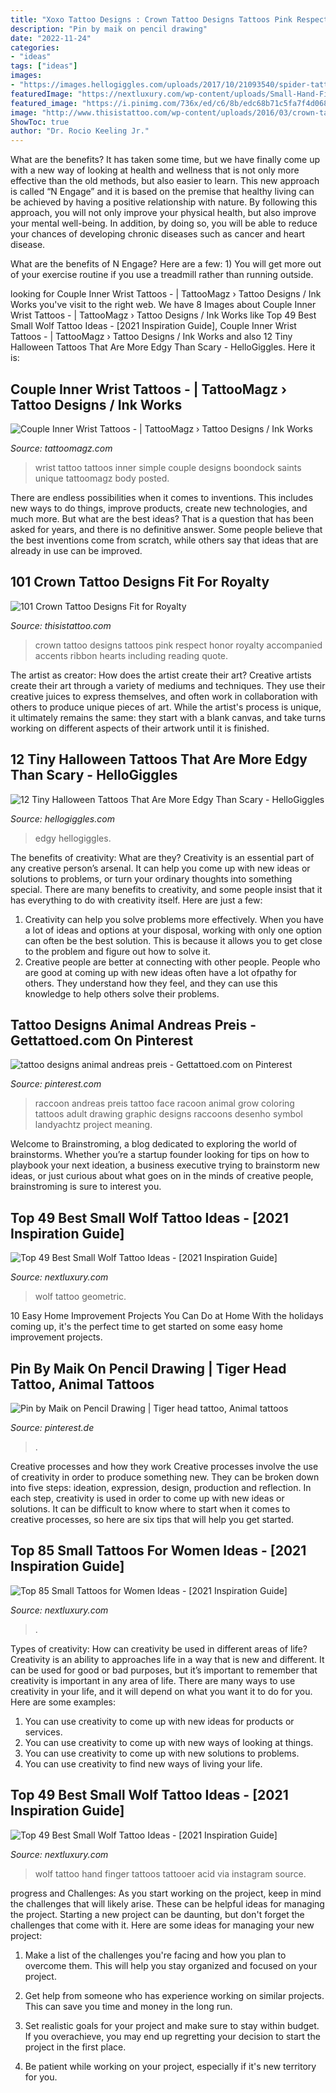 ```yaml
---
title: "Xoxo Tattoo Designs : Crown Tattoo Designs Tattoos Pink Respect Honor Royalty Accompanied Accents Ribbon Hearts Including Reading Quote"
description: "Pin by maik on pencil drawing"
date: "2022-11-24"
categories:
- "ideas"
tags: ["ideas"]
images:
- "https://images.hellogiggles.com/uploads/2017/10/21093540/spider-tattoo-e1571675859861.jpg"
featuredImage: "https://nextluxury.com/wp-content/uploads/Small-Hand-FingerTattoo-for-Women-wting_tattoo.jpg"
featured_image: "https://i.pinimg.com/736x/ed/c6/8b/edc68b71c5fa7f4d06891c1fb525d63e.jpg"
image: "http://www.thisistattoo.com/wp-content/uploads/2016/03/crown-tattoo-designs-15-1.jpg"
ShowToc: true
author: "Dr. Rocio Keeling Jr."
---
```



What are the benefits?
It has taken some time, but we have finally come up with a new way of looking at health and wellness that is not only more effective than the old methods, but also easier to learn. This new approach is called “N Engage” and it is based on the premise that healthy living can be achieved by having a positive relationship with nature.
By following this approach, you will not only improve your physical health, but also improve your mental well-being. In addition, by doing so, you will be able to reduce your chances of developing chronic diseases such as cancer and heart disease.

What are the benefits of N Engage? Here are a few: 
        1) You will get more out of your exercise routine if you use a treadmill rather than running outside.

	

		
looking for Couple Inner Wrist Tattoos - | TattooMagz › Tattoo Designs / Ink Works you've visit to the right web. We have 8 Images about Couple Inner Wrist Tattoos - | TattooMagz › Tattoo Designs / Ink Works like Top 49 Best Small Wolf Tattoo Ideas - [2021 Inspiration Guide], Couple Inner Wrist Tattoos - | TattooMagz › Tattoo Designs / Ink Works and also 12 Tiny Halloween Tattoos That Are More Edgy Than Scary - HelloGiggles. Here it is:
		
    
## Couple Inner Wrist Tattoos - | TattooMagz › Tattoo Designs / Ink Works

<img loading=lazy src="https://tattoomagz.com/wp-content/uploads/inner-wrist-tattoo-ideas-inner-wrist-tattoos-page-29-free-download-tattoo-38150-inner-44604.jpg" onerror="this.onerror=null;this.src='https://tse4.mm.bing.net/th?id=OIP.cJMpTnLPcQXKTofxG5m3PQHaE7&amp;pid=15.1';" alt="Couple Inner Wrist Tattoos - | TattooMagz › Tattoo Designs / Ink Works">

_Source: tattoomagz.com_

>wrist tattoo tattoos inner simple couple designs boondock saints unique tattoomagz body posted. 

	

There are endless possibilities when it comes to inventions. This includes new ways to do things, improve products, create new technologies, and much more. But what are the best ideas? That is a question that has been asked for years, and there is no definitive answer. Some people believe that the best inventions come from scratch, while others say that ideas that are already in use can be improved.

    
## 101 Crown Tattoo Designs Fit For Royalty

<img loading=lazy src="http://www.thisistattoo.com/wp-content/uploads/2016/03/crown-tattoo-designs-15-1.jpg" onerror="this.onerror=null;this.src='https://tse1.mm.bing.net/th?id=OIP.TJWTVV2TYMW7gQRhQhlQHAHaHa&amp;pid=15.1';" alt="101 Crown Tattoo Designs Fit for Royalty">

_Source: thisistattoo.com_

>crown tattoo designs tattoos pink respect honor royalty accompanied accents ribbon hearts including reading quote. 

	

The artist as creator: How does the artist create their art?
Creative artists create their art through a variety of mediums and techniques. They use their creative juices to express themselves, and often work in collaboration with others to produce unique pieces of art. While the artist's process is unique, it ultimately remains the same: they start with a blank canvas, and take turns working on different aspects of their artwork until it is finished.

    
## 12 Tiny Halloween Tattoos That Are More Edgy Than Scary - HelloGiggles

<img loading=lazy src="https://images.hellogiggles.com/uploads/2017/10/21093540/spider-tattoo-e1571675859861.jpg" onerror="this.onerror=null;this.src='https://tse1.mm.bing.net/th?id=OIP.SPq67BImSh6MzAPyfGv32gHaHa&amp;pid=15.1';" alt="12 Tiny Halloween Tattoos That Are More Edgy Than Scary - HelloGiggles">

_Source: hellogiggles.com_

>edgy hellogiggles. 

	

The benefits of creativity: What are they?
Creativity is an essential part of any creative person’s arsenal. It can help you come up with new ideas or solutions to problems, or turn your ordinary thoughts into something special. There are many benefits to creativity, and some people insist that it has everything to do with creativity itself. Here are just a few: 
1) Creativity can help you solve problems more effectively. When you have a lot of ideas and options at your disposal, working with only one option can often be the best solution. This is because it allows you to get close to the problem and figure out how to solve it. 
2) Creative people are better at connecting with other people. People who are good at coming up with new ideas often have a lot ofpathy for others. They understand how they feel, and they can use this knowledge to help others solve their problems.

    
## Tattoo Designs Animal Andreas Preis - Gettattoed.com On Pinterest

<img loading=lazy src="https://s-media-cache-ak0.pinimg.com/736x/87/b3/47/87b3477683c1b532b90736ab2871fe5a.jpg" onerror="this.onerror=null;this.src='https://tse4.mm.bing.net/th?id=OIP.lTnmc8LylJdRS22vEiUMSAEsEQ&amp;pid=15.1';" alt="tattoo designs animal andreas preis - Gettattoed.com on Pinterest">

_Source: pinterest.com_

>raccoon andreas preis tattoo face racoon animal grow coloring tattoos adult drawing graphic designs raccoons desenho symbol landyachtz project meaning. 

	

Welcome to Brainstroming, a blog dedicated to exploring the world of brainstorms. Whether you’re a startup founder looking for tips on how to playbook your next ideation, a business executive trying to brainstorm new ideas, or just curious about what goes on in the minds of creative people, brainstroming is sure to interest you.

    
## Top 49 Best Small Wolf Tattoo Ideas - [2021 Inspiration Guide]

<img loading=lazy src="https://nextluxury.com/wp-content/uploads/Small-Geometric-Wolf-Tattoo-_shree_ganesh_tattoo_.jpg" onerror="this.onerror=null;this.src='https://tse1.mm.bing.net/th?id=OIP.Ma4u1vrBUp_y09gfxdplRwHaHu&amp;pid=15.1';" alt="Top 49 Best Small Wolf Tattoo Ideas - [2021 Inspiration Guide]">

_Source: nextluxury.com_

>wolf tattoo geometric. 

	

10 Easy Home Improvement Projects You Can Do at Home
With the holidays coming up, it's the perfect time to get started on some easy home improvement projects.

    
## Pin By Maik On Pencil Drawing | Tiger Head Tattoo, Animal Tattoos

<img loading=lazy src="https://i.pinimg.com/736x/ed/c6/8b/edc68b71c5fa7f4d06891c1fb525d63e.jpg" onerror="this.onerror=null;this.src='https://tse3.mm.bing.net/th?id=OIP.SCqXqpxuc_9u8Oyyi9uQmAHaKT&amp;pid=15.1';" alt="Pin by Maik on Pencil Drawing | Tiger head tattoo, Animal tattoos">

_Source: pinterest.de_

>. 

	

Creative processes and how they work
Creative processes involve the use of creativity in order to produce something new. They can be broken down into five steps: ideation, expression, design, production and reflection. In each step, creativity is used in order to come up with new ideas or solutions. It can be difficult to know where to start when it comes to creative processes, so here are six tips that will help you get started.

    
## Top 85 Small Tattoos For Women Ideas - [2021 Inspiration Guide]

<img loading=lazy src="https://nextluxury.com/wp-content/uploads/Small-Hand-FingerTattoo-for-Women-wting_tattoo.jpg" onerror="this.onerror=null;this.src='https://tse4.mm.bing.net/th?id=OIP.T3axlfaBILIp9KoeHqQEygHaHa&amp;pid=15.1';" alt="Top 85 Small Tattoos for Women Ideas - [2021 Inspiration Guide]">

_Source: nextluxury.com_

>. 

	

Types of creativity: How can creativity be used in different areas of life?
Creativity is an ability to approaches life in a way that is new and different. It can be used for good or bad purposes, but it’s important to remember that creativity is important in any area of life. There are many ways to use creativity in your life, and it will depend on what you want it to do for you. Here are some examples: 
1. You can use creativity to come up with new ideas for products or services.
2. You can use creativity to come up with new ways of looking at things.
3. You can use creativity to come up with new solutions to problems.
4. You can use creativity to find new ways of living your life.

    
## Top 49 Best Small Wolf Tattoo Ideas - [2021 Inspiration Guide]

<img loading=lazy src="https://nextluxury.com/wp-content/uploads/Small-Wolf-Hand-Finger-Tattoo-artbyrob.p_tattoo.jpg" onerror="this.onerror=null;this.src='https://tse1.mm.bing.net/th?id=OIP.lV8z9iL_1eqPIWJBppCrXwHaHa&amp;pid=15.1';" alt="Top 49 Best Small Wolf Tattoo Ideas - [2021 Inspiration Guide]">

_Source: nextluxury.com_

>wolf tattoo hand finger tattoos tattooer acid via instagram source. 

	

progress and Challenges: As you start working on the project, keep in mind the challenges that will likely arise. These can be helpful ideas for managing the project.
Starting a new project can be daunting, but don't forget the challenges that come with it. Here are some ideas for managing your new project:
1. Make a list of the challenges you're facing and how you plan to overcome them. This will help you stay organized and focused on your project.

2. Get help from someone who has experience working on similar projects. This can save you time and money in the long run.

3. Set realistic goals for your project and make sure to stay within budget. If you overachieve, you may end up regretting your decision to start the project in the first place.

4. Be patient while working on your project, especially if it's new territory for you.

